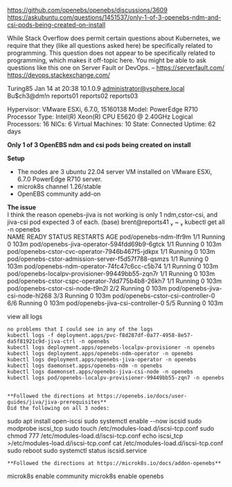 https://github.com/openebs/openebs/discussions/3609
https://askubuntu.com/questions/1451537/only-1-of-3-openebs-ndm-and-csi-pods-being-created-on-install


While Stack Overflow does permit certain questions about Kubernetes, we require that they (like all questions asked here) be specifically related to programming. This question does not appear to be specifically related to programming, which makes it off-topic here. You might be able to ask questions like this one on Server Fault or DevOps. – 
https://serverfault.com/
https://devops.stackexchange.com/

Turing85
 Jan 14 at 20:38
10.1.0.9
administrator@vsphere.local
Bu$ch3@dm!n
reports01
reports02
reports03

Hypervisor:	VMware ESXi, 6.7.0, 15160138
Model:	PowerEdge R710
Processor Type:	Intel(R) Xeon(R) CPU E5620 @ 2.40GHz
Logical Processors:	16
NICs:	6
Virtual Machines:	10
State:	Connected
Uptime:	62 days

**Only 1 of 3 OpenEBS ndm and csi pods being created on install**  

**Setup**
- The nodes are 3 ubuntu 22.04 server VM installed on VMware ESXi, 6.7.0 PowerEdge R710 server.
- microk8s channel 1.26/stable
- OpenEBS community add-on


**The issue**  
I think the reason openebs-jiva is not working is only 1 ndm,cstor-csi, and jiva-csi pod expected 3 of each.
(base)  brent@reports41  ~  kubectl get all -n openebs                                  
NAME                                                 READY   STATUS    RESTARTS   AGE
pod/openebs-ndm-lfr9m                                1/1     Running   0          103m
pod/openebs-jiva-operator-594fdd69b9-6gtck           1/1     Running   0          103m
pod/openebs-cstor-cvc-operator-7946b467f5-jdkpx      1/1     Running   0          103m
pod/openebs-cstor-admission-server-f5d57f788-qsmzs   1/1     Running   0          103m
pod/openebs-ndm-operator-74fc47c6cc-c5b74            1/1     Running   0          103m
pod/openebs-localpv-provisioner-99449bb55-zqn7r      1/1     Running   0          103m
pod/openebs-cstor-cspc-operator-7dd775b4b8-26kh7     1/1     Running   0          103m
pod/openebs-cstor-csi-node-t9n2l                     2/2     Running   0          103m
pod/openebs-jiva-csi-node-hl268                      3/3     Running   0          103m
pod/openebs-cstor-csi-controller-0                   6/6     Running   0          103m
pod/openebs-jiva-csi-controller-0                    5/5     Running   0          103m


view all logs
```
no problems that I could see in any of the logs
kubectl logs -f deployment.apps/pvc-f8d287df-0a77-4958-8e57-da5f81921c9d-jiva-ctrl -n openebs
kubectl logs deployment.apps/openebs-localpv-provisioner -n openebs
kubectl logs deployment.apps/openebs-ndm-operator -n openebs
kubectl logs deployment.apps/openebs-jiva-operator -n openebs
kubectl logs daemonset.apps/openebs-ndm -n openebs
kubectl logs daemonset.apps/openebs-jiva-csi-node -n openebs
kubectl logs pod/openebs-localpv-provisioner-99449bb55-zqn7 -n openebs
```




```

**Followed the directions at https://openebs.io/docs/user-guides/jiva/jiva-prerequisites**  
Did the following on all 3 nodes:
```
sudo apt install open-iscsi
sudo systemctl enable --now iscsid
sudo modprobe iscsi_tcp
sudo touch /etc/modules-load.d/iscsi-tcp.conf
sudo chmod 777 /etc/modules-load.d/iscsi-tcp.conf
echo iscsi_tcp >/etc/modules-load.d/iscsi-tcp.conf
cat /etc/modules-load.d/iscsi-tcp.conf
sudo reboot
sudo systemctl status iscsid.service
```
**Followed the directions at https://microk8s.io/docs/addon-openebs**  
```
microk8s enable community
microk8s enable openebs
```

